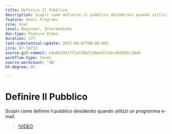 ```yaml
---
title: Definire Il Pubblico
description: Scopri come definire il pubblico desiderato quando utilizzi un programma e-mail.
feature: Email Programs
role: User
level: Beginner, Intermediate
doc-type: Feature Video
duration: 177
last-substantial-update: 2025-08-07T00:00:00Z
jira: KT-18712
source-git-commit: b4a9e2361ff3af20bfc68ae37c9ecdbb056c38e6
workflow-type: tm+mt
source-wordcount: '30'
ht-degree: 0%

---
```



# Definire Il Pubblico

Scopri come definire il pubblico desiderato quando utilizzi un programma e-mail.

>[!VIDEO](https://video.tv.adobe.com/v/3470633/?learn=on&enablevpops)
